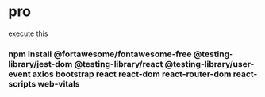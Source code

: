# pro
execute this 
### npm install @fortawesome/fontawesome-free @testing-library/jest-dom @testing-library/react @testing-library/user-event axios bootstrap react react-dom react-router-dom react-scripts web-vitals